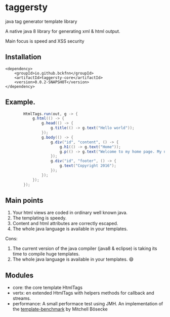 # taggersty

java tag generator template library

A native java 8 library for generating xml & html output.

Main focus is speed and XSS security

## Installation

    <dependency>
        <groupId>io.github.bckfnn</groupId>
        <artifactId>taggersty-core</artifactId>
        <version>0.0.2-SNAPSHOT</version>
    </dependency>


## Example.

``` java
        HtmlTags.run(out, g -> {
            g.html(() -> {
                g.head(() -> {
                    g.title(() -> g.text("Hello world"));
                });
                g.body(() -> {
                    g.div("id", "content", () -> {
                        g.h1(() -> g.text("Home"));
                        g.p(() -> g.text("Welcome to my home page. My name is Finn"));
                    });
                    g.div("id", "footer", () -> {
                        g.text("Copyright 2016");
                    });
                });
            });
        });
```

## Main points

1. Your html views are coded in ordinary well known java.
2. The templating is speedy.
3. Content and html attributes are correctly escaped.
4. The whole java language is available in your templates.

Cons:

1. The current version of the java compiler (java8 & eclipse) is taking its time to compile huge templates.
4. The whole java language is available in your templates. :smile:  


## Modules

* core: the core template HtmlTags
* vertx: en extended HtmlTags with helpers methods for callback and streams. 
* performance: A small performace test using JMH. An implementation of the [template-benchmark](https://github.com/mbosecke/template-benchmark) by Mitchell Bösecke
 